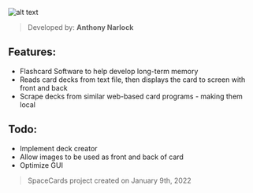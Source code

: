 ![alt text](https://i.imgur.com/YAyoFpK.png)

> Developed by: <b>Anthony Narlock</b>

## Features:
- Flashcard Software to help develop long-term memory
- Reads card decks from text file, then displays the card to screen with front and back
- Scrape decks from similar web-based card programs - making them local

## Todo:
- Implement deck creator
- Allow images to be used as front and back of card
- Optimize GUI

> SpaceCards project created on January 9th, 2022
